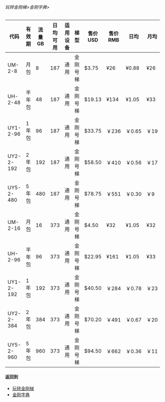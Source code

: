 ###### 玩转金刚梯>金刚字典>
### 
|代码      |有效期|流量GB   |日均可用|适用设备|梯型   |售价USD|售价RMB|日均  |月均  |年均|
|---------|------|-----------|--------------|-------|------|------|-------|-----|-----|-----|
|UM-2-8   |月包   |          8|           187|通用   |金刚号梯| $3.75|    ¥26|¥0.88|¥26  |¥315 |
|UH-2-48  |半年包 |         48|           187|通用   |金刚号梯| $19.13|  ¥134|¥1.05|¥33  |¥268 |
|UY1-2-96 |1年包	|96 |	187|通用|金刚号梯	|$33.75	|￥236	|￥0.65	|￥19|￥233|
|UY2-2-192|2年包	|192|	187|通用|金刚号梯	|$58.50	|￥410	|￥0.56	|￥17|￥202|
|UY5-2-480|5年包	|480|	187|通用|金刚号梯	|$78.75	|￥551	|￥0.30	|￥9|￥109|
|UM-2-16  |月包  | 16|   373|通用|金刚号梯| $4.50|    ¥32|¥1.05|¥32  |¥378 |
|UH-2-96  |半年包| 96|   373|通用|金刚号梯| $22.95|  ¥161|¥1.05|¥33  |¥321 |
|UY1-2-192|1年包	|192|	373|通用|金刚号梯	|$40.50	|￥284	|￥0.78	|￥23|￥280|
|UY2-2-384|2年包	|384|373|通用|金刚号梯|$70.20|￥491|￥0.67	|￥20|￥242|
|UY5-2-960|5年包	|960|373|通用|金刚号梯|$94.50|￥662|￥0.36	|￥11|￥130|


#### 返回到
- [玩转金刚梯](https://github.com/a2zitpro/web/blob/master/LadderFree/A.md)
- [金刚字典](https://github.com/a2zitpro/web/blob/master/LadderFree/kkDictionary/KKDictionary.md)



